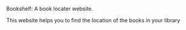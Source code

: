 Bookshelf: A book locater website.

This website helps you to find the location of the books in your library
